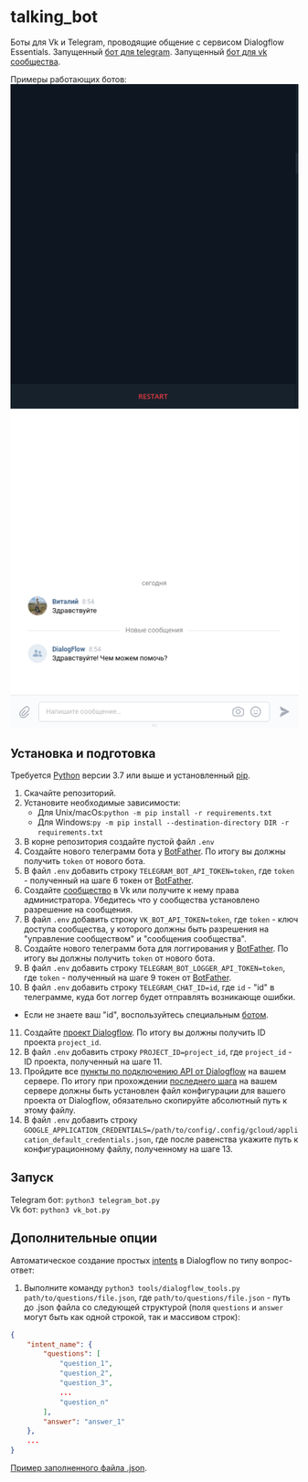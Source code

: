 # talking_bot

Боты для Vk и Telegram, проводящие общение с сервисом Dialogflow Essentials. Запущенный [бот для telegram](https://t.me/talking_dialogflow_crnrc_bot). Запущенный [бот для vk сообщества](https://vk.com/club218407797).

Примеры работающих ботов:
![Telegram bot example](docs/demo_tg_bot.gif)
![Vk bot example](docs/demo_vk_bot.gif)

## Установка и подготовка

Требуется [Python](https://www.python.org/downloads/) версии 3.7 или выше и установленный [pip](https://pip.pypa.io/en/stable/getting-started/).

1. Скачайте репозиторий.
2. Установите необходимые зависимости:  
   - Для Unix/macOs:`python -m pip install -r requirements.txt`
   - Для Windows:`py -m pip install --destination-directory DIR -r requirements.txt`
3. В корне репозитория создайте пустой файл `.env`
4. Создайте нового телеграмм бота у [BotFather](https://telegram.me/BotFather). По итогу вы должны получить `token` от нового бота.
5. В файл `.env` добавить строку `TELEGRAM_BOT_API_TOKEN=token`, где `token` - полученный на шаге 6 токен от [BotFather](https://telegram.me/BotFather).
6. Создайте [сообщество](https://vk.com/groups?tab=admin) в Vk или получите к нему права администратора. Убедитесь что у сообщества установлено разрешение на сообщения.
7. В файл `.env` добавить строку `VK_BOT_API_TOKEN=token`, где `token` - ключ доступа сообщества, у которого должны быть разрешения на "управление сообществом" и "сообщения сообщества".
8. Создайте нового телеграмм бота для логгирования у [BotFather](https://telegram.me/BotFather). По итогу вы должны получить `token` от нового бота.
9.  В файл `.env` добавить строку `TELEGRAM_BOT_LOGGER_API_TOKEN=token`, где `token` - полученный на шаге 9 токен от [BotFather](https://telegram.me/BotFather).
10. В файл `.env` добавить строку `TELEGRAM_CHAT_ID=id`, где `id` - "id" в телеграмме, куда бот логгер будет отправлять возникающе ошибки. 
   - Если не знаете ваш "id", воспользуйтесь специальным [ботом](https://telegram.me/userinfobot).
11. Создайте [проект Dialogflow](https://dialogflow.cloud.google.com/#/getStarted). По итогу вы должны получить ID проекта `project_id`.
12. В файл `.env` добавить строку `PROJECT_ID=project_id`, где `project_id` - ID проекта, полученный на шаге 11.
13. Пройдите все [пункты по подключению API от Dialogflow](https://cloud.google.com/dialogflow/es/docs/quick/setup) на вашем сервере. По итогу при прохождении [последнего шага](https://cloud.google.com/dialogflow/es/docs/quick/setup#client-library-user-account-authentication) на вашем сервере должны быть установлен файл конфигурации для вашего проекта от Dialogflow, обязательно скопируйте абсолютный путь к этому файлу.
14. В файл `.env` добавить строку `GOOGLE_APPLICATION_CREDENTIALS=/path/to/config/.config/gcloud/application_default_credentials.json`, где после равенства укажите путь к конфигурационному файлу, полученному на шаге 13.

## Запуск

Telegram бот: `python3 telegram_bot.py`  
Vk бот: `python3 vk_bot.py`

## Дополнительные опции

Автоматическое создание простых [intents](https://cloud.google.com/dialogflow/es/docs/intents-overview) в Dialogflow по типу вопрос-ответ:
1. Выполните команду `python3 tools/dialogflow_tools.py path/to/questions/file.json`, где `path/to/questions/file.json` - путь до .json файла со следующей структурой (поля `questions` и `answer` могут быть как одной строкой, так и массивом строк):
```json
{
    "intent_name": {
        "questions": [
            "question_1",
            "question_2",
            "question_3",
            ...
            "question_n"
        ],
        "answer": "answer_1"
    },
    ...
}
```

[Пример заполненного файла .json](./examples/questions.json).

